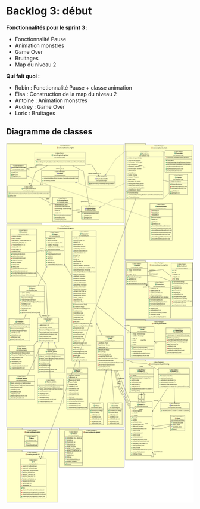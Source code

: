 # Backlog 3: début

**Fonctionnalités pour le sprint 3 :**

- Fonctionnalité Pause
- Animation monstres
- Game Over
- Bruitages
- Map du niveau 2

**Qui fait quoi :**

- Robin : Fonctionnalité Pause + classe animation
- Elsa : Construction de la map du niveau 2
- Antoine : Animation monstres
- Audrey : Game Over
- Loric : Bruitages

## Diagramme de classes

![Diagramme de classes](images/ClassDiagramSprint3.png)
